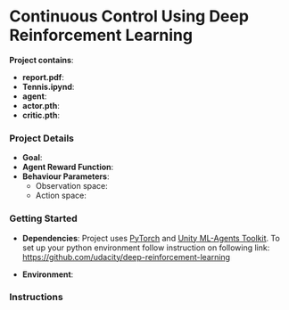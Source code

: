 # Continuous Control Using Deep Reinforcement Learning

__Project contains__:

* __report.pdf__: 
* __Tennis.ipynd__: 
* __agent__: 
* __actor.pth__: 
* __critic.pth__: 

### Project Details

* __Goal__:  
* __Agent Reward Function__: 
* __Behaviour Parameters__:
    - Observation space: 
    - Action space: 

### Getting Started

* __Dependencies__: Project uses [PyTorch](https://pytorch.org/) and [Unity ML-Agents Toolkit](https://github.com/Unity-Technologies/ml-agents). To set up your python environment follow instruction on following link:
https://github.com/udacity/deep-reinforcement-learning

* __Environment__: 

### Instructions

